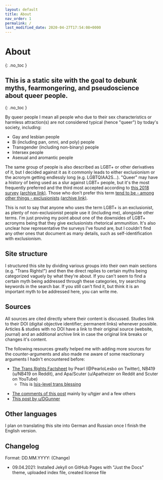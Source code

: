 ```yaml
---
layout: default
title: About
nav_order: 1
permalink: /
last_modified_date: 2020-04-27T17:54:08+0000
---
```


# About
{: .no_toc }
## This is a static site with the goal to debunk myths, fearmongering, and pseudoscience about queer people.
{: .no_toc }

By queer people I mean all people who due to their sex characteristics or harmless attraction(s) are not considered typical (hence "queer") by today's society, including:
* Gay and lesbian people
* Bi (including pan, omni, and poly) people
* Transgender (including non-binary) people
* Intersex people
* Asexual and aromantic people

The same group of people is also described as LGBT+ or other derivatives of it, but I decided against it as it commonly leads to either exclusionism or the acronym getting endlessly long (e.g. LGBTQIAA2S...).
"Queer" may have a history of being used as a slur against LGBT+ people, but it's the most frequently preferred and the third most accepted according to [this 2018 survey](https://qesurvey.tumblr.com/post/173556136743/what-is-the-ranking-of-various-acronyms-for-the)
 [(archive link)](https://web.archive.org/web/20210225090451/https://qesurvey.tumblr.com/post/173556136743/what-is-the-ranking-of-various-acronyms-for-the). Those who don't prefer this term [tend to be - among other things - exclusionists](https://qesurvey.tumblr.com/post/172970586838/how-do-different-identities-accept-and-reject-the) [(archive link)](https://web.archive.org/web/20210228030528/https://qesurvey.tumblr.com/post/172970586838/how-do-different-identities-accept-and-reject-the).
 
This is not to say that anyone who uses the term LGBT+ is an exclusionist, as plenty of non-exclusionist people use it (including me), alongside other terms. I'm just proving my point about one of the downsides of LGBT+ acronyms being that they give exclusionists rhetorical ammunition. It's also unclear how representative the surveys I've found are, but I couldn't find any other ones  that document as many details, such as self-identification with exclusionism.

## Site structure 

I structured this site by dividing various groups into their own main sections (e.g. "Trans Rights!") and then the direct replies to certain myths being categorized vaguely 
by what they're about.
If you can't seem to find a certain myth being addressed through these categories, try searching keywords in the search bar. 
If you still can't find it, but think it is an important myth to be addressed here, you can write me.

## Sources

All sources are cited directly where their content is discussed. Studies link to their DOI (digital objective identifier; permanent links) whenever possible. Articles & studies with no DOI have a link to their original source (website, journal) and an additional archive link in case the original link breaks or changes it's content.

The following resources greatly helped me with adding more sources for the counter-arguments and also made me aware of some reactionary arguments I hadn't encountered before:
- [The Trans Rights Factsheet](https://docs.google.com/document/d/1Le70f0hs5ZDSGlP13YQaa5k_YjD27VaxOHB9g1J0X6g/mobilebasic) by Pearl (@PearloLesbo on Twitter), NB419 (u/NB419 on Reddit), and Apa/Scuter (u/Apatheizer on Reddit and Scuter on YouTube)
	- This is [Isis-level trans blessing](https://en.wikipedia.org/wiki/Iphis)
* [The comments of this post](https://www.reddit.com/r/asktransgender/comments/8vo33r/my_master_list_of_trans_health_citations_in/?utm_medium=android_app&utm_source=share) mainly by u/tgjer and a few others
* [This post by u/DGunner](https://www.reddit.com/r/asktransgender/comments/3rws5s/comprehensive_defense_against_antitrans_talking/)

## Other languages

I plan on translating this site into German and Russian once I finish the English version.

## Changelog

Format: DD.MM.YYYY: (Change)

- 09.04.2021: Installed Jekyll on GitHub Pages with "Just the Docs" theme, uploaded index file, created license file
